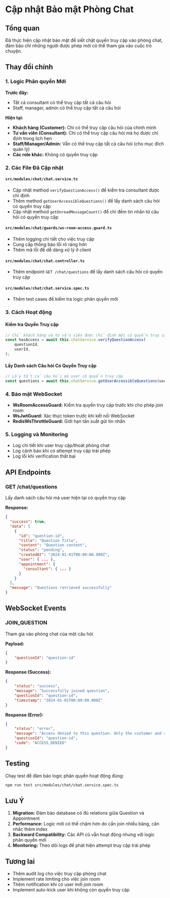 # Cập nhật Bảo mật Phòng Chat

## Tổng quan

Đã thực hiện cập nhật bảo mật để siết chặt quyền truy cập vào phòng chat, đảm bảo chỉ những người được phép mới có thể tham gia vào cuộc trò chuyện.

## Thay đổi chính

### 1. Logic Phân quyền Mới

**Trước đây:**

- Tất cả consultant có thể truy cập tất cả câu hỏi
- Staff, manager, admin có thể truy cập tất cả câu hỏi

**Hiện tại:**

- **Khách hàng (Customer):** Chỉ có thể truy cập câu hỏi của chính mình
- **Tư vấn viên (Consultant):** Chỉ có thể truy cập câu hỏi mà họ được chỉ định trong lịch hẹn
- **Staff/Manager/Admin:** Vẫn có thể truy cập tất cả câu hỏi (cho mục đích quản lý)
- **Các role khác:** Không có quyền truy cập

### 2. Các File Đã Cập nhật

#### `src/modules/chat/chat.service.ts`

- Cập nhật method `verifyQuestionAccess()` để kiểm tra consultant được chỉ định
- Thêm method `getUserAccessibleQuestions()` để lấy danh sách câu hỏi có quyền truy cập
- Cập nhật method `getUnreadMessageCount()` để chỉ đếm tin nhắn từ câu hỏi có quyền truy cập

#### `src/modules/chat/guards/ws-room-access.guard.ts`

- Thêm logging chi tiết cho việc truy cập
- Cung cấp thông báo lỗi rõ ràng hơn
- Thêm mã lỗi để dễ dàng xử lý ở client

#### `src/modules/chat/chat.controller.ts`

- Thêm endpoint `GET /chat/questions` để lấy danh sách câu hỏi có quyền truy cập

#### `src/modules/chat/chat.service.spec.ts`

- Thêm test cases để kiểm tra logic phân quyền mới

### 3. Cách Hoạt động

#### Kiểm tra Quyền Truy cập

```typescript
// Chỉ khách hàng và tư vấn viên được chỉ định mới có quyền truy cập
const hasAccess = await this.chatService.verifyQuestionAccess(
    questionId,
    userId,
);
```

#### Lấy Danh sách Câu hỏi Có Quyền Truy cập

```typescript
// Lấy tất cả câu hỏi mà user có quyền truy cập
const questions = await this.chatService.getUserAccessibleQuestions(userId);
```

### 4. Bảo mật WebSocket

- **WsRoomAccessGuard:** Kiểm tra quyền truy cập trước khi cho phép join room
- **WsJwtGuard:** Xác thực token trước khi kết nối WebSocket
- **RedisWsThrottleGuard:** Giới hạn tần suất gửi tin nhắn

### 5. Logging và Monitoring

- Log chi tiết khi user truy cập/thoát phòng chat
- Log cảnh báo khi có attempt truy cập trái phép
- Log lỗi khi verification thất bại

## API Endpoints

### GET /chat/questions

Lấy danh sách câu hỏi mà user hiện tại có quyền truy cập

**Response:**

```json
{
  "success": true,
  "data": [
    {
      "id": "question-id",
      "title": "Question Title",
      "content": "Question content",
      "status": "pending",
      "createdAt": "2024-01-01T00:00:00.000Z",
      "user": { ... },
      "appointment": {
        "consultant": { ... }
      }
    }
  ],
  "message": "Questions retrieved successfully"
}
```

## WebSocket Events

### JOIN_QUESTION

Tham gia vào phòng chat của một câu hỏi

**Payload:**

```json
{
    "questionId": "question-id"
}
```

**Response (Success):**

```json
{
    "status": "success",
    "message": "Successfully joined question",
    "questionId": "question-id",
    "timestamp": "2024-01-01T00:00:00.000Z"
}
```

**Response (Error):**

```json
{
    "status": "error",
    "message": "Access denied to this question. Only the customer and assigned consultant can access this chat room.",
    "questionId": "question-id",
    "code": "ACCESS_DENIED"
}
```

## Testing

Chạy test để đảm bảo logic phân quyền hoạt động đúng:

```bash
npm run test src/modules/chat/chat.service.spec.ts
```

## Lưu Ý

1. **Migration:** Đảm bảo database có đủ relations giữa Question và Appointment
2. **Performance:** Logic mới có thể chậm hơn do cần join nhiều bảng, cân nhắc thêm index
3. **Backward Compatibility:** Các API cũ vẫn hoạt động nhưng với logic phân quyền mới
4. **Monitoring:** Theo dõi logs để phát hiện attempt truy cập trái phép

## Tương lai

- Thêm audit log cho việc truy cập phòng chat
- Implement rate limiting cho việc join room
- Thêm notification khi có user mới join room
- Implement auto-kick user khi không còn quyền truy cập
